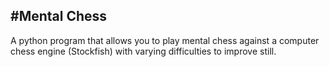 #Mental Chess
---
A python program that allows you to play mental chess against a computer chess engine (Stockfish) with varying difficulties to improve still.